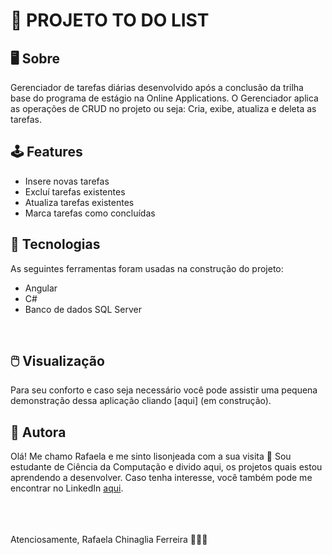 # 📝 PROJETO TO DO LIST

## 🖥️ Sobre 
Gerenciador de tarefas diárias desenvolvido após a conclusão da trilha base do programa de estágio na Online Applications. O Gerenciador aplica as operações de CRUD no projeto ou seja: Cria, exibe, atualiza e deleta as tarefas. <br />

## 🕹️ Features
* Insere novas tarefas
* Excluí tarefas existentes
* Atualiza tarefas existentes 
* Marca tarefas como concluídas

 ## 🧰 Tecnologias
 As seguintes ferramentas foram usadas na construção do projeto:
* Angular
* C#
* Banco de dados SQL Server
<br />

## 🖱️ Visualização
Para seu conforto e caso seja necessário você pode assistir uma pequena demonstração dessa aplicação cliando [aqui] (em construção). 
<br />

## 👸 Autora
Olá! Me chamo Rafaela e me sinto lisonjeada com a sua visita 🙂 
Sou estudante de Ciência da Computação e divido aqui, os projetos quais estou aprendendo a desenvolver. 
Caso tenha interesse, você também pode me encontrar no LinkedIn [aqui](https://www.linkedin.com/in/rafaela-chinaglia-ferreira-333203116/).


<br />
<br />
<br />
Atenciosamente, Rafaela Chinaglia Ferreira 🧚🏻‍♀️

